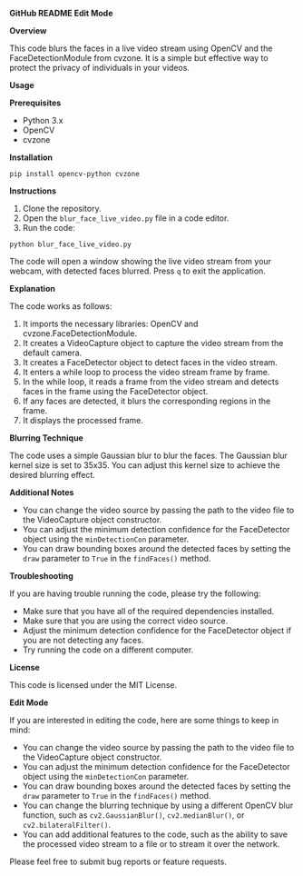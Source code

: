 **GitHub README Edit Mode**

**Overview**

This code blurs the faces in a live video stream using OpenCV and the FaceDetectionModule from cvzone. It is a simple but effective way to protect the privacy of individuals in your videos.

**Usage**

**Prerequisites**

* Python 3.x
* OpenCV
* cvzone

**Installation**

```
pip install opencv-python cvzone
```

**Instructions**

1. Clone the repository.
2. Open the `blur_face_live_video.py` file in a code editor.
3. Run the code:

```
python blur_face_live_video.py
```

The code will open a window showing the live video stream from your webcam, with detected faces blurred. Press `q` to exit the application.

**Explanation**

The code works as follows:

1. It imports the necessary libraries: OpenCV and cvzone.FaceDetectionModule.
2. It creates a VideoCapture object to capture the video stream from the default camera.
3. It creates a FaceDetector object to detect faces in the video stream.
4. It enters a while loop to process the video stream frame by frame.
5. In the while loop, it reads a frame from the video stream and detects faces in the frame using the FaceDetector object.
6. If any faces are detected, it blurs the corresponding regions in the frame.
7. It displays the processed frame.

**Blurring Technique**

The code uses a simple Gaussian blur to blur the faces. The Gaussian blur kernel size is set to 35x35. You can adjust this kernel size to achieve the desired blurring effect.

**Additional Notes**

* You can change the video source by passing the path to the video file to the VideoCapture object constructor.
* You can adjust the minimum detection confidence for the FaceDetector object using the `minDetectionCon` parameter.
* You can draw bounding boxes around the detected faces by setting the `draw` parameter to `True` in the `findFaces()` method.

**Troubleshooting**

If you are having trouble running the code, please try the following:

* Make sure that you have all of the required dependencies installed.
* Make sure that you are using the correct video source.
* Adjust the minimum detection confidence for the FaceDetector object if you are not detecting any faces.
* Try running the code on a different computer.

**License**

This code is licensed under the MIT License.

**Edit Mode**

If you are interested in editing the code, here are some things to keep in mind:

* You can change the video source by passing the path to the video file to the VideoCapture object constructor.
* You can adjust the minimum detection confidence for the FaceDetector object using the `minDetectionCon` parameter.
* You can draw bounding boxes around the detected faces by setting the `draw` parameter to `True` in the `findFaces()` method.
* You can change the blurring technique by using a different OpenCV blur function, such as `cv2.GaussianBlur()`, `cv2.medianBlur()`, or `cv2.bilateralFilter()`.
* You can add additional features to the code, such as the ability to save the processed video stream to a file or to stream it over the network.

Please feel free to submit bug reports or feature requests.
